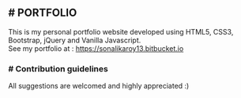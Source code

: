 ## # PORTFOLIO
This is my personal portfolio website developed using HTML5, CSS3, Bootstrap, jQuery and Vanilla Javascript.  
See my portfolio at : https://sonalikaroy13.bitbucket.io  

### # Contribution guidelines
All suggestions are welcomed and highly appreciated :)
